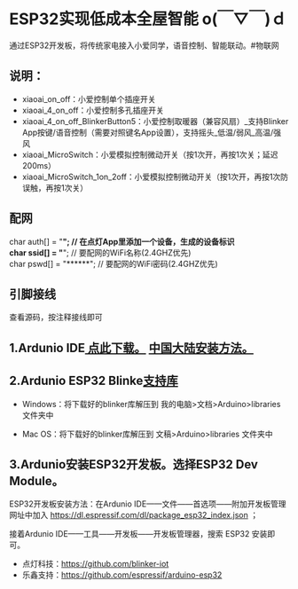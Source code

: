 # ESP32实现低成本全屋智能 o(￣▽￣)ｄ 
通过ESP32开发板，将传统家电接入小爱同学，语音控制、智能联动。#物联网

## 说明：
- xiaoai_on_off：小爱控制单个插座开关
- xiaoai_4_on_off：小爱控制多孔插座开关
- xiaoai_4_on_off_BlinkerButton5：小爱控制取暖器（兼容风扇）_支持Blinker App按键/语音控制（需要对照键名App设置），支持摇头_低温/弱风_高温/强风
- xiaoai_MicroSwitch：小爱模拟控制微动开关（按1次开，再按1次关；延迟200ms）
- xiaoai_MicroSwitch_1on_2off：小爱模拟控制微动开关（按1次开，再按1次防误触，再按1次关）
  
## 配网  
char auth[] = "******"; // 在点灯App里添加一个设备，生成的设备标识  
char ssid[] = "******"; // 要配网的WiFi名称(2.4GHZ优先)  
char pswd[] = "******"; // 要配网的WiFi密码(2.4GHZ优先)  
  
## 引脚接线  
查看源码，按注释接线即可  
  
## 1.Ardunio IDE[ 点此下载。](https://www.arduino.cc/en/Main/Software) [ 中国大陆安装方法。](https://www.arduino.cn/thread-81194-1-1.html)

## 2.Ardunio ESP32 Blinke[支持库](https://github.com/blinker-iot/blinker-library/archive/master.zip)

- Windows：将下载好的blinker库解压到 我的电脑>文档>Arduino>libraries 文件夹中

- Mac OS：将下载好的blinker库解压到 文稿>Arduino>libraries 文件夹中


## 3.Ardunio安装ESP32开发板。选择ESP32 Dev Module。

ESP32开发板安装方法：在Ardunio IDE——文件——首选项——附加开发板管理网址中加入 https://dl.espressif.com/dl/package_esp32_index.json ；

接着Ardunio IDE——工具——开发板——开发板管理器，搜索 ESP32 安装即可。

- 点灯科技：https://github.com/blinker-iot
- 乐鑫支持：https://github.com/espressif/arduino-esp32
